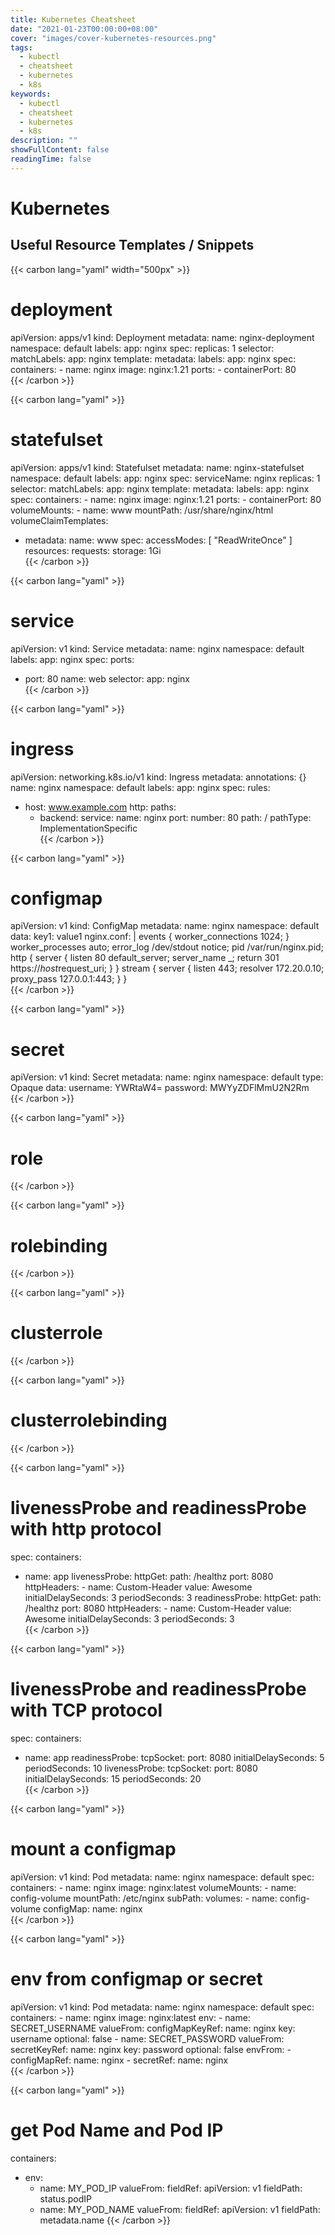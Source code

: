```yaml
---
title: Kubernetes Cheatsheet
date: "2021-01-23T00:00:00+08:00"
cover: "images/cover-kubernetes-resources.png"
tags: 
  - kubectl
  - cheatsheet
  - kubernetes
  - k8s
keywords: 
  - kubectl
  - cheatsheet
  - kubernetes
  - k8s
description: ""
showFullContent: false
readingTime: false
---
```

# Kubernetes

## Useful Resource Templates / Snippets

{{< carbon lang="yaml" width="500px" >}}
# deployment
apiVersion: apps/v1
kind: Deployment
metadata:
  name: nginx-deployment
  namespace: default
  labels:
    app: nginx
spec:
  replicas: 1
  selector:
    matchLabels:
      app: nginx
  template:
    metadata:
      labels:
        app: nginx
    spec:
      containers:
      - name: nginx
        image: nginx:1.21
        ports:
        - containerPort: 80                                                                      
{{< /carbon >}}


{{< carbon lang="yaml" >}}
# statefulset
apiVersion: apps/v1
kind: Statefulset
metadata:
  name: nginx-statefulset
  namespace: default
  labels:
    app: nginx
spec:
  serviceName: nginx
  replicas: 1
  selector:
    matchLabels:
      app: nginx
  template:
    metadata:
      labels:
        app: nginx
    spec:
      containers:
      - name: nginx
        image: nginx:1.21
        ports:
        - containerPort: 80
        volumeMounts:
        - name: www
          mountPath: /usr/share/nginx/html
  volumeClaimTemplates:
  - metadata:
      name: www
    spec:
      accessModes: [ "ReadWriteOnce" ]
      resources:
        requests:
          storage: 1Gi                                                                                
{{< /carbon >}}

{{< carbon lang="yaml" >}}
# service
apiVersion: v1
kind: Service
metadata:
  name: nginx
  namespace: default
  labels:
    app: nginx
spec:
  ports:
  - port: 80
    name: web
  selector:
    app: nginx                                                                                          
{{< /carbon >}}

{{< carbon lang="yaml" >}}
# ingress
apiVersion: networking.k8s.io/v1
kind: Ingress
metadata:
  annotations: {}
  name: nginx
  namespace: default
  labels:
    app: nginx
spec:
  rules:
  - host: www.example.com
    http:
      paths:
      - backend:
          service:
            name: nginx
            port:
              number: 80
        path: /
        pathType: ImplementationSpecific                                                  
{{< /carbon >}}

{{< carbon lang="yaml" >}}
# configmap
apiVersion: v1
kind: ConfigMap
metadata:
  name: nginx
  namespace: default
data:
  key1: value1
  nginx.conf: |
    events {
      worker_connections  1024;
    }
    worker_processes auto;
    error_log /dev/stdout notice;
    pid /var/run/nginx.pid;
    http {
      server {
        listen 80 default_server;
        server_name _;
        return 301 https://$host$request_uri;
      }
    }
    stream {
      server {
        listen 443;
        resolver 172.20.0.10;
        proxy_pass 127.0.0.1:443;
      }
    }                                                                                          
{{< /carbon >}}

{{< carbon lang="yaml" >}}
# secret
apiVersion: v1
kind: Secret
metadata:
  name: nginx
  namespace: default
type: Opaque
data:
  username: YWRtaW4=
  password: MWYyZDFlMmU2N2Rm                                                                      
{{< /carbon >}}

{{< carbon lang="yaml" >}}
# role                                                                                
{{< /carbon >}}

{{< carbon lang="yaml" >}}
# rolebinding                                                                                
{{< /carbon >}}

{{< carbon lang="yaml" >}}
# clusterrole                                                                                
{{< /carbon >}}

{{< carbon lang="yaml" >}}
# clusterrolebinding                                                                      
{{< /carbon >}}

{{< carbon lang="yaml" >}}
# livenessProbe and readinessProbe with http protocol
spec:
  containers:
  - name: app
    livenessProbe:
      httpGet:
        path: /healthz
        port: 8080
        httpHeaders:
        - name: Custom-Header
          value: Awesome
      initialDelaySeconds: 3
      periodSeconds: 3
    readinessProbe:
      httpGet:
        path: /healthz
        port: 8080
        httpHeaders:
        - name: Custom-Header
          value: Awesome
      initialDelaySeconds: 3
      periodSeconds: 3                                                                      
{{< /carbon >}}

{{< carbon lang="yaml" >}}
# livenessProbe and readinessProbe with TCP protocol
spec:
  containers:
  - name: app
    readinessProbe:
      tcpSocket:
        port: 8080
      initialDelaySeconds: 5
      periodSeconds: 10
    livenessProbe:
      tcpSocket:
        port: 8080
      initialDelaySeconds: 15
      periodSeconds: 20                                                                      
{{< /carbon >}}

{{< carbon lang="yaml" >}}
# mount a configmap
apiVersion: v1
kind: Pod
metadata:
  name: nginx
  namespace: default
spec:
  containers:
    - name: nginx
      image: nginx:latest
      volumeMounts:
      - name: config-volume
        mountPath: /etc/nginx
        subPath:
  volumes:
    - name: config-volume
      configMap:
        name: nginx                                                                      
{{< /carbon >}}

{{< carbon lang="yaml" >}}
# env from configmap or secret
apiVersion: v1
kind: Pod
metadata:
  name: nginx
  namespace: default
spec:
  containers:
    - name: nginx
      image: nginx:latest
      env:
      - name: SECRET_USERNAME
        valueFrom:
          configMapKeyRef:
            name: nginx
            key: username
            optional: false
      - name: SECRET_PASSWORD
        valueFrom:
          secretKeyRef:
            name: nginx
            key: password
            optional: false
      envFrom:
      - configMapRef:
          name: nginx
      - secretRef:
          name: nginx                                                                      
{{< /carbon >}}

{{< carbon lang="yaml" >}}
# get Pod Name and Pod IP 
containers:
  - env:
    - name: MY_POD_IP
      valueFrom:
        fieldRef:
          apiVersion: v1
          fieldPath: status.podIP
    - name: MY_POD_NAME
      valueFrom:
        fieldRef:
          apiVersion: v1
          fieldPath: metadata.name
{{< /carbon >}}
